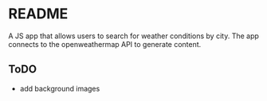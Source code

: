 # README #

A JS app that allows users to search for weather conditions by city. The app connects to the openweathermap API to generate content.

## ToDO ##

* add background images
